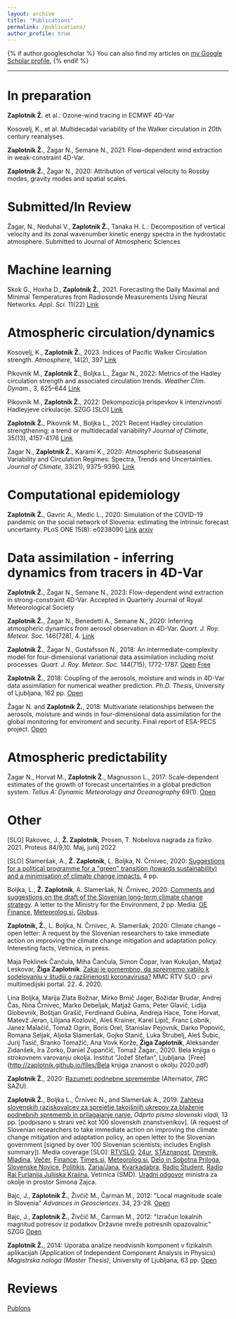 ```yaml
---
layout: archive
title: "Publications"
permalink: /publications/
author_profile: true
---
```


{% if author.googlescholar %}
  You can also find my articles on <u><a href="{{author.googlescholar}}">my Google Scholar profile</a>.</u>
{% endif %}

---


In preparation
======



<b>Zaplotnik Ž.</b> et al.: Ozone-wind tracing in ECMWF 4D-Var

Kosovelj, K., et al. Multidecadal variability of the Walker circulation in 20th century reanalyses.

<b>Zaplotnik Ž.</b>, Žagar N., Semane N., 2021: Flow-dependent wind extraction in weak-constraint 4D-Var.

<b>Zaplotnik Ž.</b>, Žagar N., 2020: Attribution of vertical velocity to Rossby modes, gravity modes and spatial scales.


Submitted/In Review
======

Žagar, N., Neduhal V., <b>Zaplotnik Ž.</b>, Tanaka H. L.: Decomposition of vertical velocity and its zonal wavenumber kinetic energy spectra in the hydrostatic atmosphere. Submitted to Journal of Atmospheric Sciences


Machine learning
======
Skok G., Hoxha D., <b>Zaplotnik Ž.</b>, 2021. Forecasting the Daily Maximal and Minimal Temperatures from Radiosonde Measurements Using Neural Networks. <i>Appl. Sci.</i> 11(22) [Link](https://www.mdpi.com/2076-3417/11/22/10852)


Atmospheric circulation/dynamics
======

Kosovelj, K., <b>Zaplotnik Ž.</b>, 2023. Indices of Pacific Walker Circulation strength. <i>Atmosphere</i>, 14(2), 397 [Link](https://www.mdpi.com/2073-4433/14/2/397)

Pikovnik M., <b>Zaplotnik Ž.</b>, Boljka L., Žagar N., 2022: Metrics of the Hadley circulation strength and associated circulation trends. <i>Weather Clim. Dynam.</i>, 3, 625–644 [Link](https://wcd.copernicus.org/articles/3/625/2022/)

Pikovnik M., <b>Zaplotnik Ž.</b>, 2022: Dekompozicija prispevkov k intenzivnosti Hadleyjeve cirkulacije. SZGG [SLO] [Link](http://fgg-web.fgg.uni-lj.si/SUGG/referati/2022/SZGG_2022_Pikovnik_Zaplotnik.pdf)

<b>Zaplotnik Ž.</b>, Pikovnik M., Boljka L., 2021: Recent Hadley circulation strengthening: a trend or multidecadal variability? <i>Journal of Climate</i>, 35(13), 4157-4176 [Link](https://journals.ametsoc.org/view/journals/clim/35/13/JCLI-D-21-0204.1.xml)

Žagar N., <b>Zaplotnik Ž.</b>, Karami K., 2020: Atmospheric Subseasonal Variability and Circulation Regimes: Spectra, Trends and Uncertainties. <i>Journal of Climate</i>, 33(21), 9375-9390. [Link](https://journals.ametsoc.org/jcli/article-abstract/33/21/9375/354223/Atmospheric-Subseasonal-Variability-and?redirectedFrom=fulltext)

Computational epidemiology
======

<b>Zaplotnik Ž.</b>, Gavric A., Medic L., 2020: Simulation of the COVID-19 pandemic on the social network
of Slovenia: estimating the intrinsic forecast uncertainty. PLoS ONE 15(8): e0238090 [Link](https://journals.plos.org/plosone/article?id=10.1371/journal.pone.0238090) [arxiv](https://arxiv.org/abs/2005.13282)

Data assimilation - inferring dynamics from tracers in 4D-Var
======

<b>Zaplotnik Ž.</b>, Žagar N., Semane N., 2023: Flow-dependent wind extraction in strong-constraint 4D-Var. Accepted in Quarterly Journal of Royal Meteorological Society

<b>Zaplotnik Ž.</b>, Žagar N., Benedetti A., Semane N., 2020: Inferring atmospheric dynamics from aerosol observation in 4D-Var. <i>Quart. J. Roy. Meteor. Soc.</i> 146(728), 4. [Link](https://rmets.onlinelibrary.wiley.com/doi/abs/10.1002/qj.3743)

<b>Zaplotnik Ž.</b>, Žagar N., Gustafsson N., 2018: An intermediate-complexity model for four-dimensional variational data assimilation including moist processes. <i>Quart. J. Roy. Meteor. Soc.</i> 144(715), 1772-1787. [Open](https://rmets.onlinelibrary.wiley.com/doi/10.1002/qj.3338)  [Free](https://repozitorij.uni-lj.si/Dokument.php?id=116382&lang=slv)

<b>Zaplotnik Ž.</b>, 2018: Coupling of the aerosols, moisture and winds in 4D-Var data assimilation for numerical weather prediction. <i>Ph.D. Thesis</i>, University of Ljubljana, 162 pp. [Open](https://repozitorij.uni-lj.si/Dokument.php?id=114883&lang=slv)

Žagar N. and <b>Zaplotnik Ž.</b>, 2018: Multivariate relationships between the aerosols, moisture and winds in four-dimensional data assimilation for the global monitoring for enviroment and security. Final report of ESA-PECS project. [Open](https://www.fmf.uni-lj.si/~zagarn/downloads/FinalReport_Contract_no_4000106730.pdf)

Atmospheric predictability
======

Žagar N., Horvat M., <b>Zaplotnik Ž.</b>, Magnusson L., 2017: Scale-dependent estimates of the growth of forecast uncertainties in a global prediction system. <i>Tellus A: Dynamic Meteorology and Oceanography</i> 69(1). [Open](https://www.tandfonline.com/doi/full/10.1080/16000870.2017.1287492)

Other
======

[SLO] Rakovec, J., <b>Ž. Zaplotnik</b>, Prosen, T. Nobelova nagrada za fiziko 2021. Proteus 84/9,10. Maj, junij 2022

[SLO] Slameršak, A., <b>Ž. Zaplotnik</b>, L. Boljka, N. Črnivec,  2020: <a href="https://drive.google.com/file/d/1jB1u5CN3qE75PLRgBAbi-LucCHVcn0L8/view?usp=sharing">Suggestions for a political programme for a "green" transition (towards sustainability) and a minimisation of climate change impacts.</a> 4 pp.

Boljka, L., <b>Ž. Zaplotnik</b>, A. Slameršak, N. Črnivec, 2020: [Comments and suggestions on the draft of the Slovenian long-term climate change strategy](https://drive.google.com/file/d/1psP-qqJbKs0fBEgqDec83A-N8_pgAHTK/view). A letter to the Ministry for the Environment, 2 pp. Media: [OE Finance](https://oe.finance.si/8966414/(prejeli-smo)-Predlog-raziskovalcev-za-spremembe-osnutka-podnebne-strategije?cctest&), [Meteorolog.si](http://meteorolog.si/index.php/2020/10/01/opozorilo-na-premajhno-ambicioznost-osnutka-dolgorocne-podnebne-strategije-slovenije/), [Globus](https://4d.rtvslo.si/arhiv/globus/174722022).

<b>Zaplotnik, Ž.</b>, L. Boljka, N. Črnivec, A. Slameršak, 2020: Climate change – open letter: A request by the Slovenian researchers to take immediate action on improving the climate change mitigation and adaptation policy. Interesting facts, Vetrnica, in press.

Maja Poklinek Čančula, Miha Čančula, Simon Čopar, Ivan Kukuljan, Matjaž Leskovar, <b>Žiga Zaplotnik</b>. [Zakaj je pomembno, da sprejmemo vabilo k sodelovanju v študiji o razširjenosti koronavirusa?](https://www.rtvslo.si/kolumne/zakaj-je-pomembno-da-sprejmemo-vabilo-k-sodelovanju-v-studiji-o-razsirjenosti-koronavirusa/521435) MMC RTV SLO : prvi multimedijski portal. 22. 4. 2020.

Lina Boljka, Marija Zlata Božnar, Mirko Brnič Jager, Božidar Brudar, Andrej Čas, Nina Črnivec,
Marko Debeljak, Matjaž Gams, Peter Glavič, Lidija Globevnik, Boštjan Grašič, Ferdinand Gubina,
Andreja Hace, Tone Horvat, Matevž Jeran, Lilijana Kozlovič, Aleš Krainer, Karel Lipič, Franc
Lobnik, Janez Malačič, Tomaž Ogrin, Boris Orel, Stanislav Pejovnik, Darko Popović, Romana
Seljak, Aljoša Slameršak, Gojko Stanič, Luka Štrubelj, Aleš Šubic, Jurij Tasič, Branko Tomažič, Ana
Vovk Korže, <b>Žiga Zaplotnik</b>, Aleksander Zidanšek, Ira Zorko, Daniel Zupančič, Tomaž Žagar., 2020. Bela knjiga o strokovnem varovanju okolja. Institut “Jožef Stefan“, Ljubljana.  [Free](http://zaplotnik.github.io/files/Bela knjiga znanost o okolju 2020.pdf)

<b>Zaplotnik Ž.</b>, 2020: [Razumeti podnebne spremembe](https://www.alternator.science/sl/daljse/razumeti-podnebne-spremembe/) (Alternator, ZRC SAZU).  

<b>Zaplotnik Ž.</b>, Boljka L., Črnivec N., and Slameršak A., 2019: <a href="https://nextcloud.fmf.uni-lj.si/s/4M4JaMeXM8dKWtr">Zahteva slovenskih raziskovalcev za sprejetje takojšnjih ukrepov za blaženje podnebnih sprememb in prilagajanje nanje.</a> <i>Odprto pismo slovenski vladi</i>, 13 pp. [podpisano s strani več kot 100 slovenskih znanstvenikov]. (A request of Slovenian researchers to take immediate action on improving the climate change mitigation and adaptation policy, an open letter to the Slovenian government [signed by over 100 Slovenian scientists; includes English summary]). Media coverage [SLO]: <a href="https://www.rtvslo.si/okolje/novice/znanstveniki-slovenija-ne-kaze-pripravljenosti-da-bi-se-na-podnebne-spremembe-odlocno-odzvala/504612">RTVSLO</a>, <a href="https://www.24ur.com/novice/slovenija/razocarani-slovenski-znanstveniki-politiki-se-ne-zavedajo-resnosti-problema.html">24ur</a>, <a href="http://znanost.sta.si/2696264/slovenski-raziskovalci-pozivajo-k-odlocnemu-ukrepanju-za-blazenje-podnebnih-sprememb">STAznanost</a>, <a href="https://www.dnevnik.si/1042913601/slovenija/slovenski-raziskovalci-pozivajo-k-odlocnemu-ukrepanju-za-blazenje-podnebnih-sprememb">Dnevnik</a>, <a href="https://www.mladina.si/194097/slovenski-znanstveniki-o-podnebnih-spremembah-nasa-moralna-in-eticna-dolznost-je-pozvati-k-ukrepanj/">Mladina</a>, <a href="https://www.vecer.com/znanstveniki-pozivajo-vlado-drzavni-zbor-in-drzavni-svet-ukrepajte-10089051">Večer</a>, <a href="https://oe.finance.si/8954794">Finance</a>, <a href="http://www.times.si/gospodarstvo/slovenski-raziskovalci-vlada-naj-vkljuci-podnebno-problematiko-v-obvezen-solski-program--8eab3057b4f399f34eedc14a0423913804034be6.html">Times.si</a>, <a href="http://meteorolog.si/index.php/2019/11/11/podnebne-spremembe-odprto-pismo/">Meteorolog.si</a>, <a href="https://www.delo.si/novice/okolje/slovenski-raziskovalci-pozivajo-politiko-sprejmite-bolj-ambiciozen-podnebni-nacrt-247970.html">Delo in Sobotna Priloga</a>, <a href="https://www.slovenskenovice.si/novice/slovenija/clanek/groznje-pahorju-in-sarcu-pred-slovenijo-katastrofalne-spremembe-247919">Slovenske Novice</a>, <a href="http://www.politikis.si/2019/11/slovenski-raziskovalci-pozivajo-k-odlocnemu-ukrepanju-za-blazenje-podnebnih-sprememb/">Politikis</a>, <a href="https://revijazarja.si/clanek/ljudje/5dd2bb059e1b5/smo-pozabili-ljudje-umirajo">Zarja/Jana</a>, <a href="https://www.scribd.com/document/434444707/Zahteva-slovenskih-znanstvenikov-za-sprejetje-takojšnjih-ukrepov-za-blaženje-podnebnih-sprememb-in-prilagajanje-nanje?fbclid=IwAR07Noqc0WUfEeGxoe44hf0LuPNbSMlc3NKxCK9OCj7hNXaymeyW7ozgUGg">Kvarkadabra</a>, <a href="https://radiostudent.si/znanost/zr-intervju/kako-bomo-blažili-podnebne-spremembe?fbclid=IwAR0yXgFOyVCnzybIHD0Ea98oygFN5YTUzMg9ZEgaQBNqpYC8jWG2iQRezyg">Radio Študent</a>, <a href="http://www.rai.it/dl/portali/site/articolo/ContentItem-99a019aa-ca1e-4865-b5e0-bc047ac1bab4.html">Radio Rai Furlanija Julijska Krajina</a>, Vetrnica (SMD).
[Uradni odgovor](http://zaplotnik.github.io/files/00206BBAC913191209121909.pdf) ministra za okolje in prostor Simona Zajca.

Bajc, J., <b>Zaplotnik Ž.</b>, Živčič M., Čarman M., 2012: "Local magnitude scale in Slovenia" <i>Advances in Geosciences</i>. 34, 23-28. [Open](https://www.adv-geosci.net/34/23/2013/)

Bajc, J., <b>Zaplotnik Ž.</b>, Živčič M., Čarman M., 2012: "Izračun lokalnih magnitud potresov iz podatkov Državne mreže potresnih opazovalnic" SZGG [Open](http://fgg-web.fgg.uni-lj.si/SUGG/referati/2012/SZGG_2012_Bajc_in_drugi.pdf)

<b>Zaplotnik Ž.</b>, 2014: Uporaba analize neodvisnih komponent v fizikalnih aplikacijah (Application of Independent Component Analysis in Physics) <i>Magistrska naloga (Master Thesis)</i>, University of Ljubljana, 63 pp. [Open](https://repozitorij.uni-lj.si/Dokument.php?id=106242&lang=slv)

Reviews
======

[Publons](https://publons.com/researcher/3135134/ziga-zaplotnik/)
